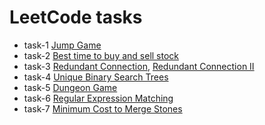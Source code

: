 # LeetCode tasks
- task-1 [Jump Game](https://leetcode.com/submissions/detail/1378915003/)
- task-2 [Best time to buy and sell stock](https://leetcode.com/submissions/detail/1379988628/)
- task-3 [Redundant Connection](https://leetcode.com/submissions/detail/1397571151/), [Redundant Connection II](https://leetcode.com/submissions/detail/1398144756/)
- task-4 [Unique Binary Search Trees](https://leetcode.com/submissions/detail/1413515421/)
- task-5 [Dungeon Game](https://leetcode.com/submissions/detail/1413765514/)
- task-6 [Regular Expression Matching](https://leetcode.com/accounts/login/?next=/submissions/detail/1434086654/)
- task-7 [Minimum Cost to Merge Stones](https://leetcode.com/accounts/login/?next=/submissions/detail/1434230988/)
